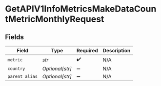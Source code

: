 # GetAPIV1InfoMetricsMakeDataCountMetricMonthlyRequest


## Fields

| Field              | Type               | Required           | Description        |
| ------------------ | ------------------ | ------------------ | ------------------ |
| `metric`           | *str*              | :heavy_check_mark: | N/A                |
| `country`          | *Optional[str]*    | :heavy_minus_sign: | N/A                |
| `parent_alias`     | *Optional[str]*    | :heavy_minus_sign: | N/A                |